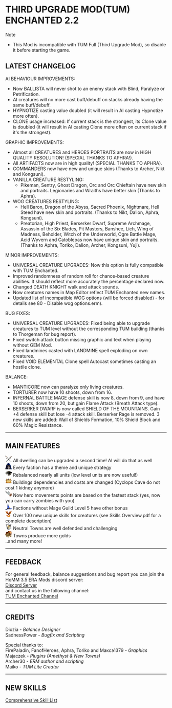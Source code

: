 # THIRD UPGRADE MOD(TUM) ENCHANTED 2.2

> [!NOTE]
> - This Mod is incompatible with TUM Full (Third Upgrade Mod), so disable it before starting the game.  

## LATEST CHANGELOG
AI BEHAVIOUR IMPROVEMENTS:
- Now BALLISTA will never shot to an enemy stack with Blind, Paralyze or Petrification.
- AI creatures will no more cast buff/debuff on stacks already having the same buff/debuff.
- HYPNOTIZE casting value doubled (it will result in AI casting Hypnotize more often).
- CLONE usage increased: If current stack is the strongest, its Clone value is doubled (it will result in AI casting Clone more often on current stack if it's the strongest).

GRAPHIC IMPROVEMENTS:
- Almost all CREATURES and HEROES PORTRAITS are now in HIGH QUALITY RESOLUTION! (SPECIAL THANKS TO APHRA!).
- All ARTIFACTS now are in high quality! (SPECIAL THANKS TO APHRA).
- COMMANDERS now have new and unique skins (Thanks to Archer, Nikt and Kongsuni).
- VANILLA CREATURE RESTYLING: 
   - Pikeman, Sentry, Ghost Dragon, Orc and Orc Chieftain have new skin and portraits. Legionaries and Wraiths have better skin (Thanks to Aphra).
- WOG CREATURES RESTYLING:
   - Hell Baron, Dragon of the Abyss, Sacred Phoenix, Nightmare, Hell Steed have new skin and portraits. (Thanks to Nikt, Dalion, Aphra, Kongsuni).
   - Preatorian, High Priest, Berserker Dwarf, Supreme Archmage, Assassin of the Six Blades, Pit Masters, Banshee, Lich, Wing of Madness, Beholder, Witch of the Underworld, Ogre Battle Mage, Acid Wyvern and Catoblepas now have unique skin and portraits. (Thanks to Aphra, Toriko, Dalion, Archer, Kongsuni, Yuji).

MINOR IMPROVEMENTS:
- UNIVERSAL CREATURE UPGRADES: Now this option is fully compatible with TUM Enchanted.
- Improved randomness of random roll for chance-based creature abilities. It should reflect more accurately the percentage declared now.
- Changed DEATH KNIGHT walk and attack sounds.
- Now creatures names in Map Editor reflect TUM Enchanted new names.
- Updated list of incompatible WOG options (will be forced disabled) - for details see 80 - Disable wog options.erm).

BUG FIXES:
- UNIVERSAL CREATURE UPGRADES: Fixed being able to upgrade creatures to TUM level without the corresponding TUM building (thanks to Thorgeman for bug report).
- Fixed switch attack button missing graphic and text when playing without GEM Mod.
- Fixed landmines casted with LANDMINE spell exploding on own creatures.
- Fixed VOID ELEMENTAL Clone spell Autocast sometimes casting an hostile clone.

BALANCE:
- MANTICORE now can paralyze only living creatures.
- TORTURER now have 10 shoots, down from 16.
- INFERNAL BATTLE MAGE defense skill is now 8, down from 9, and have 10 shoots, down from 20, but gain Flame Attack (Breath Attack type).
- BERSERKER DWARF is now called SHIELD OF THE MOUNTAINS. Gain +4 defense skill but lose -4 attack skill. Berserker Rage is removed. 3 new skills are added: Wall of Shields Formation, 10% Shield Block and 60% Magic Resistance.




-----------------------------------------------------------------------------------------------------------------------
MAIN FEATURES
------------------------------------------------------------------------------------------------------------------------ 
![](https://raw.githubusercontent.com/SadnessPower/TUM-Enchanted/main/Assets/attr_attack.webp) All dwelling can be upgraded a second time! AI will do that as well  
![](https://raw.githubusercontent.com/SadnessPower/TUM-Enchanted/main/Assets/logo_homm3_sod.webp) Every faction has a theme and unique strategy  
![](https://raw.githubusercontent.com/SadnessPower/TUM-Enchanted/main/Assets/logo_homm3_wog.webp) Rebalanced nearly all units (low level units are now useful!)   
![](https://raw.githubusercontent.com/SadnessPower/TUM-Enchanted/main/Assets/art_holy_grail.webp) Buildings dependencies and costs are changed (Cyclops Cave do not cost 1 kidney anymore)  
![](https://raw.githubusercontent.com/SadnessPower/TUM-Enchanted/main/Assets//art_angel_wings.webp) Now hero movements points are based on the fastest stack (yes, now you can carry zombies with you)  
![](https://raw.githubusercontent.com/SadnessPower/TUM-Enchanted/main/Assets/art_spellbinders_hat.webp) Factions without Mage Guild Level 5 have other bonus  
![](https://raw.githubusercontent.com/SadnessPower/TUM-Enchanted/main/Assets/logo_homm3_era.webp) Over 100 new unique skills for creatures (see Skills Overview.pdf for a complete description)  
![](https://raw.githubusercontent.com/SadnessPower/TUM-Enchanted/main/Assets/attr_defence.webp) Neutral Towns are well defended and challenging  
![](https://raw.githubusercontent.com/SadnessPower/TUM-Enchanted/main/Assets/art_endless_sack_of_gold.webp) Towns produce more golds  
..and many more!  
  
-----------------------------------------------------------------------------------------------------------------------
FEEDBACK
-----------------------------------------------------------------------------------------------------------------------
For general feedback, balance suggestions and bug report you can join the HoMM 3.5 ERA Mods discord server:  
[Discord Server](https://discord.gg/hCTMfVq6w5)  
and contact us in the following channel:  
[TUM Enchanted Channel](https://discord.com/channels/665742159307341827/1232146926078787644)  


-----------------------------------------------------------------------------------------------------------------------
CREDITS
-----------------------------------------------------------------------------------------------------------------------
Diozia - *Balance Designer*  
SadnessPower - *Bugfix and Scripting*  

Special thanks to:  
FirePaladin, FanofHeroes, Aphra, Toriko and Максэ1379 - *Graphics*  
Majaczek - *Plugins (Amethyst & New Towns)*  
Archer30 - *ERM author and scripting*  
Maiko - *TUM Lite Creator*    

-----------------------------------------------------------------------------------------------------------------------
NEW SKILLS
-----------------------------------------------------------------------------------------------------------------------

[Comprehensive Skill List](https://github.com/SadnessPower/TUM-Enchanted/blob/84857b018696bc23325dba1aedc1bd02d11a3746/Skills%20Overview.pdf)
